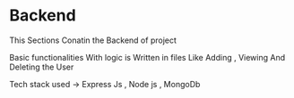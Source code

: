 # Backend 
This Sections Conatin the Backend of project

Basic functionalities With logic is Written in files
Like Adding , Viewing And Deleting the User


Tech stack used -> Express Js , Node js , MongoDb
